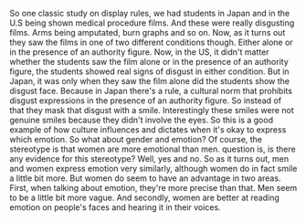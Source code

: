 So one classic study on display rules, we had students in Japan and in the U.S
being shown medical procedure films. And these were really disgusting films.
Arms being amputated, burn graphs and so on. Now, as it turns out they saw the
films in one of two different conditions though. Either alone or in the
presence of an authority figure. Now, in the US, it didn't matter whether the
students saw the film alone or in the presence of an authority figure, the
students showed real signs of disgust in either condition. But in Japan, it was
only when they saw the film alone did the students show the disgust face.
Because in Japan there's a rule, a cultural norm that prohibits disgust
expressions in the presence of an authority figure. So instead of that they
mask that disgust with a smile. Interestingly these smiles were not genuine
smiles because they didn't involve the eyes. So this is a good example of how
culture influences and dictates when it's okay to express which emotion. So
what about gender and emotion? Of course, the stereotype is that women are more
emotional than men. question is, is there any evidence for this stereotype?
Well, yes and no. So as it turns out, men and women express emotion very
similarly, although women do in fact smile a little bit more. But women do seem
to have an advantage in two areas. First, when talking about emotion, they're
more precise than that. Men seem to be a little bit more vague. And secondly,
women are better at reading emotion on people's faces and hearing it in their
voices.
